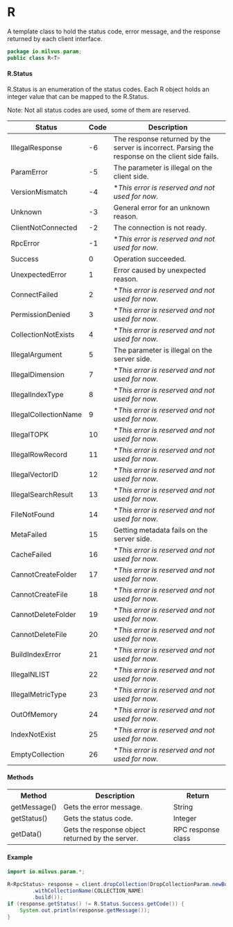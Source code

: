 # R<T>

A template class to hold the status code, error message, and the response returned by each client interface.

```java
package io.milvus.param;
public class R<T>
```

#### R.Status

R.Status is an enumeration of the status codes. Each R<T> object holds an integer value that can be mapped to the R.Status.

Note: Not all status codes are used, some of them are reserved.

|  **Status**            |  **Code** |  **Description**                                                                                  |
| ---------------------- | --------- | ------------------------------------------------------------------------------------------------- |
|  IllegalResponse       |  -6       |  The response returned by the server is incorrect. Parsing the response on the client side fails. |
|  ParamError            |  -5       |  The parameter is illegal on the client side.                                                     |
|  VersionMismatch       |  -4       |  **This error is reserved and not used for now.*                                                  |
|  Unknown               |  -3       |  General error for an unknown reason.                                                             |
|  ClientNotConnected    |  -2       |  The connection is not ready.                                                                     |
|  RpcError              |  -1       |  **This error is reserved and not used for now.*                                                  |
|  Success               |  0        |  Operation succeeded.                                                                             |
|  UnexpectedError       |  1        |  Error caused by unexpected reason.                                                               |
|  ConnectFailed         |  2        |  **This error is reserved and not used for now.*                                                  |
|  PermissionDenied      |  3        |  **This error is reserved and not used for now.*                                                  |
|  CollectionNotExists   |  4        |  **This error is reserved and not used for now.*                                                  |
|  IllegalArgument       |  5        |  The parameter is illegal on the server side.                                                     |
|  IllegalDimension      |  7        |  **This error is reserved and not used for now.*                                                  |
|  IllegalIndexType      |  8        |  **This error is reserved and not used for now.*                                                  |
|  IllegalCollectionName |  9        |  **This error is reserved and not used for now.*                                                  |
|  IllegalTOPK           |  10       |  **This error is reserved and not used for now.*                                                  |
|  IllegalRowRecord      |  11       |  **This error is reserved and not used for now.*                                                  |
|  IllegalVectorID       |  12       |  **This error is reserved and not used for now.*                                                  |
|  IllegalSearchResult   |  13       |  **This error is reserved and not used for now.*                                                  |
|  FileNotFound          |  14       |  **This error is reserved and not used for now.*                                                  |
|  MetaFailed            |  15       |  Getting metadata fails on the server side.                                                       |
|  CacheFailed           |  16       |  **This error is reserved and not used for now.*                                                  |
|  CannotCreateFolder    |  17       |  **This error is reserved and not used for now.*                                                  |
|  CannotCreateFile      |  18       |  **This error is reserved and not used for now.*                                                  |
|  CannotDeleteFolder    |  19       |  **This error is reserved and not used for now.*                                                  |
|  CannotDeleteFile      |  20       |  **This error is reserved and not used for now.*                                                  |
|  BuildIndexError       |  21       |  **This error is reserved and not used for now.*                                                  |
|  IllegalNLIST          |  22       |  **This error is reserved and not used for now.*                                                  |
|  IllegalMetricType     |  23       |  **This error is reserved and not used for now.*                                                  |
|  OutOfMemory           |  24       |  **This error is reserved and not used for now.*                                                  |
|  IndexNotExist         |  25       |  **This error is reserved and not used for now.*                                                  |
|  EmptyCollection       |  26       |  **This error is reserved and not used for now.*                                                  |

#### Methods

<table>
    <tr>
        <th>Method</th>
        <th>Description</th>
        <th>Return</th>
    </tr>
    <tr>
        <td>getMessage()</td>
        <td>Gets the error message.</td>
        <td>String</td>
    </tr>
    <tr>
        <td>getStatus()</td>
        <td>Gets the status code.</td>
        <td>Integer</td>
    </tr>
    <tr>
        <td>getData()</td>
        <td>Gets the response object returned by the server.</td>
        <td>RPC response class</td>
    </tr>
</table>

#### Example

```java
import io.milvus.param.*;

R<RpcStatus> response = client.dropCollection(DropCollectionParam.newBuilder()
        .withCollectionName(COLLECTION_NAME)
        .build());
if (response.getStatus() != R.Status.Success.getCode()) {
    System.out.println(response.getMessage());
}
```
